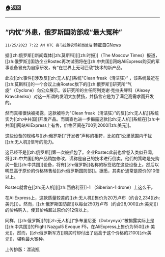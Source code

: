 ###  [:house:返回](README.md)
---


## “内忧”外患，俄罗斯国防部成“最大冤种”
`11/25/2023 7:22 AM UTC 喜马拉雅农场新西兰站` [轉載自GNews](https://gnews.org/articles/2035591)

据[[zh:俄罗斯]]新闻媒体[[zh:莫斯科]][[zh:时报]]（The Moscow Times）报道，[[zh:俄罗斯]]国防企业Rostec再次试图将在[[zh:中共国]]网站AliExpress购买的军事设备冒充为自家研发，有“在世界上无可匹敌”技术的新产品。

此次[[zh:事件]]涉及反[[zh:无人机]]系统"Clean freak（清洁狂）” ，该系统最近在[[zh:莫斯科]]的一个会议上由Rostec旗下的[[zh:俄罗斯]]研究所“气旋”（Cyclone）向公众展示。该研究所的主任阿列克谢·克拉夫琴科（Alexey Kravchenko）对这一所谓的发明大加赞扬，并扬言它是为了满足高需求而开发的。

然而真相很快被揭露，这款被称为"Clean freak（清洁狂）”的反[[zh:无人机]]系统实为[[zh:中共国]]开发产品。而调查也进一步揭露这款[[zh:无人机]]系统在[[zh:中共国]]网站AliExpress上有售，价格区间在700到2000[[zh:美元]]。

这些设备的规格与[[zh:俄罗斯]]“开发者”声称的相符，比如在1公里范围内干扰[[zh:无人机]]信号的能力。

这已经不是[[zh:俄罗斯]]第一次被抓包了。企业Rostec此前也曾卷入类似丑闻，将[[zh:中共国]]的产品稍加修改，谎称是自己的技术进行倒卖。他们的策略是先购买一批[[zh:中共国]]设备，将有[[zh:俄罗斯]]名称的标签贴在这些设备上，然后以明显高于原价的价格转售给[[zh:俄罗斯国防部]]。据悉，其卖价通常是原价的10倍以上。

Rostec就曾在[[zh:无人机]][[zh:西伯利亚]]\-1 （Siberian-1 drone）上这么干。

在AliExpress上，这款质量较差的[[zh:无人机]]售价为20万卢布（约合2,234[[zh:美元]]）。然而，[[zh:俄罗斯国防部]]以每台250万卢布（约合28,000[[zh:美元]]）的价格购入，使其价格超过原价的12倍以上。

同样，[[zh:俄罗斯]]的[[zh:无人机]]“多布里尼亚（Dobrynya）”被揭露实际上是[[zh:中共国]]的Flight Nazgul5 Evoque F5，在AliExpress上售价为550[[zh:美元]]。然而，[[zh:俄罗斯军方]]购买时却付出了远高于这个价格的2100[[zh:美元]]，堪称最大冤种。

上传排版：漂流瓶
